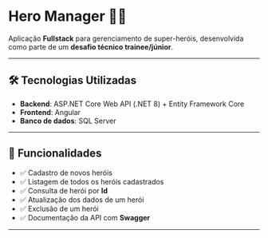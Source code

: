 # Hero Manager 🦸‍♂️

Aplicação **Fullstack** para gerenciamento de super-heróis, desenvolvida como parte de um **desafio técnico trainee/júnior**.

---

## 🛠️ Tecnologias Utilizadas

- **Backend**: ASP.NET Core Web API (.NET 8) + Entity Framework Core  
- **Frontend**: Angular  
- **Banco de dados**: SQL Server  

---

## 🚀 Funcionalidades

- ✅ Cadastro de novos heróis  
- ✅ Listagem de todos os heróis cadastrados  
- ✅ Consulta de herói por **Id**  
- ✅ Atualização dos dados de um herói  
- ✅ Exclusão de um herói  
- ✅ Documentação da API com **Swagger**  

---
